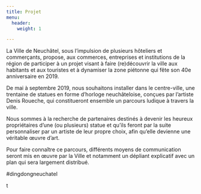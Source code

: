 ```yaml
---
title: Projet
menu:
  header:
    weight: 1

---
```

La Ville de Neuchâtel, sous l’impulsion de plusieurs hôteliers et commerçants, propose, aux commerces, entreprises et institutions de la région de participer à un projet visant à faire (re)découvrir la ville aux habitants et aux touristes et à dynamiser la zone piétonne qui fête son 40e anniversaire en 2019.

De mai à septembre 2019, nous souhaitons installer dans le centre-ville, une trentaine de statues en forme d’horloge neuchâteloise, conçues par l’artiste Denis Roueche, qui constitueront ensemble un parcours ludique à travers la ville.

Nous sommes à la recherche de partenaires destinés à devenir les heureux propriétaires d’une (ou plusieurs) statue et qu’ils feront par la suite personnaliser par un artiste de leur propre choix, afin qu’elle devienne une véritable œuvre d’art.

Pour faire connaître ce parcours, différents moyens de communication seront mis en œuvre par la Ville et notamment un dépliant explicatif avec un plan qui sera largement distribué.

\#dingdongneuchatel

t